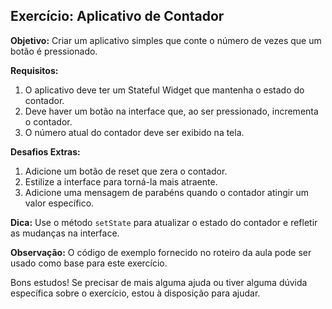 ## Exercício: Aplicativo de Contador

**Objetivo:** Criar um aplicativo simples que conte o número de vezes que um botão é pressionado.

**Requisitos:**
1. O aplicativo deve ter um Stateful Widget que mantenha o estado do contador.
2. Deve haver um botão na interface que, ao ser pressionado, incrementa o contador.
3. O número atual do contador deve ser exibido na tela.

**Desafios Extras:**
1. Adicione um botão de reset que zera o contador.
2. Estilize a interface para torná-la mais atraente.
3. Adicione uma mensagem de parabéns quando o contador atingir um valor específico.

**Dica:** Use o método `setState` para atualizar o estado do contador e refletir as mudanças na interface.

**Observação:** O código de exemplo fornecido no roteiro da aula pode ser usado como base para este exercício.

Bons estudos! Se precisar de mais alguma ajuda ou tiver alguma dúvida específica sobre o exercício, estou à disposição para ajudar.
